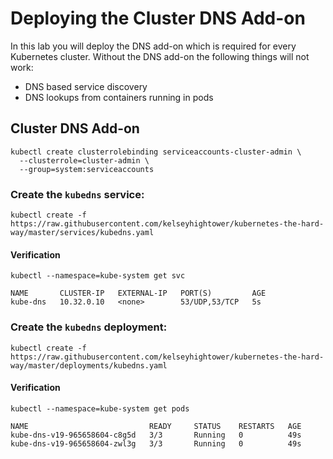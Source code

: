# Deploying the Cluster DNS Add-on

In this lab you will deploy the DNS add-on which is required for every Kubernetes cluster. Without the DNS add-on the following things will not work:

* DNS based service discovery 
* DNS lookups from containers running in pods

## Cluster DNS Add-on

```
kubectl create clusterrolebinding serviceaccounts-cluster-admin \
  --clusterrole=cluster-admin \
  --group=system:serviceaccounts
```

### Create the `kubedns` service:

```
kubectl create -f https://raw.githubusercontent.com/kelseyhightower/kubernetes-the-hard-way/master/services/kubedns.yaml
```

#### Verification

```
kubectl --namespace=kube-system get svc
```
```
NAME       CLUSTER-IP   EXTERNAL-IP   PORT(S)         AGE
kube-dns   10.32.0.10   <none>        53/UDP,53/TCP   5s
```

### Create the `kubedns` deployment:

```
kubectl create -f https://raw.githubusercontent.com/kelseyhightower/kubernetes-the-hard-way/master/deployments/kubedns.yaml
```

#### Verification

```
kubectl --namespace=kube-system get pods
```
```
NAME                           READY     STATUS    RESTARTS   AGE
kube-dns-v19-965658604-c8g5d   3/3       Running   0          49s
kube-dns-v19-965658604-zwl3g   3/3       Running   0          49s
```
